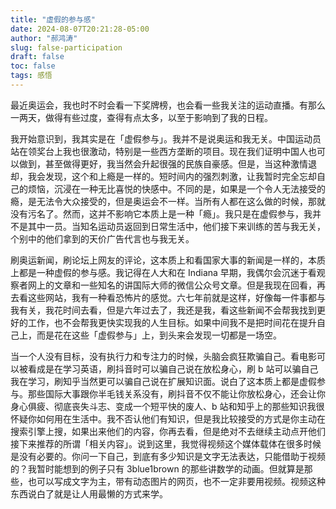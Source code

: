 ```yaml
---
title: "虚假的参与感"
date: 2024-08-07T20:21:28-05:00
author: "郝鸿涛"
slug: false-participation
draft: false
toc: false
tags: 感悟
---
```

最近奥运会，我也时不时会看一下奖牌榜，也会看一些我关注的运动直播。有那么一两天，做得有些过度，查得有点太多，以至于影响到了我的日程。

我开始意识到，我其实是在「虚假参与」。我并不是说奥运和我无关。中国运动员站在领奖台上我也很激动，特别是一些西方垄断的项目。现在我们证明中国人也可以做到，甚至做得更好，我当然会升起很强的民族自豪感。但是，当这种激情退却，我会发现，这个和上瘾是一样的。短时间内的强烈刺激，让我暂时完全忘却自己的烦恼，沉浸在一种无比喜悦的快感中。不同的是，如果是一个令人无法接受的瘾，是无法令大众接受的，但是奥运会不一样。当所有人都在这么做的时候，那就没有污名了。然而，这并不影响它本质上是一种「瘾」。我只是在虚假参与，我并不是其中一员。当知名运动员返回到日常生活中，他们接下来训练的苦与我无关，个别中的他们拿到的天价广告代言也与我无关。

刷奥运新闻，刷论坛上网友的评论，这本质上和看国家大事的新闻是一样的，本质上都是一种虚假的参与感。我记得在人大和在 Indiana 早期，我偶尔会沉迷于看观察者网上的文章和一些知名的讲国际大师的微信公众号文章。但是我现在回看，再去看这些网站，我有一种看恐怖片的感觉。六七年前就是这样，好像每一件事都与我有关，我花时间去看，但是六年过去了，我还是我，看这些新闻不会帮我找到更好的工作，也不会帮我更快实现我的人生目标。如果中间我不是把时间花在提升自己上，而是花在这些「虚假参与」上，到头来会发现一切都是一场空。

当一个人没有目标，没有执行力和专注力的时候，头脑会疯狂欺骗自己。看电影可以被看成是在学习英语，刷抖音时可以骗自己说在放松身心，刷 b 站可以骗自己我在学习，刷知乎当然更可以骗自己说在扩展知识面。说白了这本质上都是虚假参与。那些国际大事跟你半毛钱关系没有，刷抖音不仅不能让你放松身心，还会让你身心俱疲、彻底丧失斗志、变成一个短平快的废人、b 站和知乎上的那些知识我很怀疑你如何用在生活中。我不否认他们有知识，但是我比较接受的方式是你主动在搜索引擎上搜，如果出来他们的内容，你再去看，但是绝对不去继续主动点开他们接下来推荐的所谓「相关内容」。说到这里，我觉得视频这个媒体载体在很多时候是没有必要的。你问一下自己，到底有多少知识是文字无法表达，只能借助于视频的？我暂时能想到的例子只有 3blue1brown 的那些讲数学的动画。但就算是那些，也可以写成文字为主，带有动态图片的网页，也不一定非要用视频。视频这种东西说白了就是让人用最懒的方式来学。
